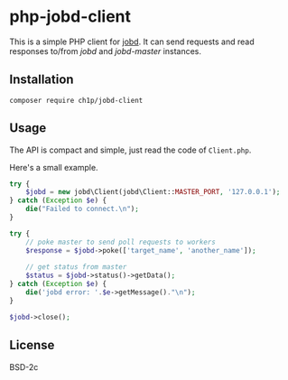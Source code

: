 # php-jobd-client

This is a simple PHP client for [jobd](https://github.com/gch1p/jobd). It can send
requests and read responses to/from *jobd* and *jobd-master* instances.

## Installation

```
composer require ch1p/jobd-client
```

## Usage

The API is compact and simple, just read the code of `Client.php`.

Here's a small example.

```php
try {
    $jobd = new jobd\Client(jobd\Client::MASTER_PORT, '127.0.0.1');
} catch (Exception $e) {
    die("Failed to connect.\n");
}

try {
    // poke master to send poll requests to workers
    $response = $jobd->poke(['target_name', 'another_name']);
    
    // get status from master
    $status = $jobd->status()->getData();
} catch (Exception $e) {
    die('jobd error: '.$e->getMessage()."\n");
}

$jobd->close();
```

## License

BSD-2c